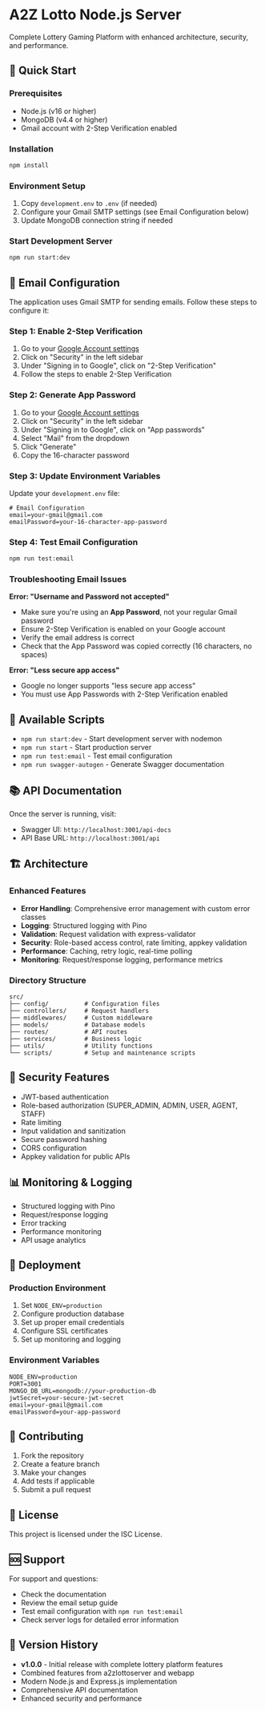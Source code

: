 # A2Z Lotto Node.js Server

Complete Lottery Gaming Platform with enhanced architecture, security, and performance.

## 🚀 Quick Start

### Prerequisites
- Node.js (v16 or higher)
- MongoDB (v4.4 or higher)
- Gmail account with 2-Step Verification enabled

### Installation
```bash
npm install
```

### Environment Setup
1. Copy `development.env` to `.env` (if needed)
2. Configure your Gmail SMTP settings (see Email Configuration below)
3. Update MongoDB connection string if needed

### Start Development Server
```bash
npm run start:dev
```

## 📧 Email Configuration

The application uses Gmail SMTP for sending emails. Follow these steps to configure it:

### Step 1: Enable 2-Step Verification
1. Go to your [Google Account settings](https://myaccount.google.com/)
2. Click on "Security" in the left sidebar
3. Under "Signing in to Google", click on "2-Step Verification"
4. Follow the steps to enable 2-Step Verification

### Step 2: Generate App Password
1. Go to your [Google Account settings](https://myaccount.google.com/)
2. Click on "Security" in the left sidebar
3. Under "Signing in to Google", click on "App passwords"
4. Select "Mail" from the dropdown
5. Click "Generate"
6. Copy the 16-character password

### Step 3: Update Environment Variables
Update your `development.env` file:

```env
# Email Configuration
email=your-gmail@gmail.com
emailPassword=your-16-character-app-password
```

### Step 4: Test Email Configuration
```bash
npm run test:email
```

### Troubleshooting Email Issues

**Error: "Username and Password not accepted"**
- Make sure you're using an **App Password**, not your regular Gmail password
- Ensure 2-Step Verification is enabled on your Google account
- Verify the email address is correct
- Check that the App Password was copied correctly (16 characters, no spaces)

**Error: "Less secure app access"**
- Google no longer supports "less secure app access"
- You must use App Passwords with 2-Step Verification enabled

## 🔧 Available Scripts

- `npm run start:dev` - Start development server with nodemon
- `npm run start` - Start production server
- `npm run test:email` - Test email configuration
- `npm run swagger-autogen` - Generate Swagger documentation

## 📚 API Documentation

Once the server is running, visit:
- Swagger UI: `http://localhost:3001/api-docs`
- API Base URL: `http://localhost:3001/api`

## 🏗️ Architecture

### Enhanced Features
- **Error Handling**: Comprehensive error management with custom error classes
- **Logging**: Structured logging with Pino
- **Validation**: Request validation with express-validator
- **Security**: Role-based access control, rate limiting, appkey validation
- **Performance**: Caching, retry logic, real-time polling
- **Monitoring**: Request/response logging, performance metrics

### Directory Structure
```
src/
├── config/          # Configuration files
├── controllers/     # Request handlers
├── middlewares/     # Custom middleware
├── models/          # Database models
├── routes/          # API routes
├── services/        # Business logic
├── utils/           # Utility functions
└── scripts/         # Setup and maintenance scripts
```

## 🔐 Security Features

- JWT-based authentication
- Role-based authorization (SUPER_ADMIN, ADMIN, USER, AGENT, STAFF)
- Rate limiting
- Input validation and sanitization
- Secure password hashing
- CORS configuration
- Appkey validation for public APIs

## 📊 Monitoring & Logging

- Structured logging with Pino
- Request/response logging
- Error tracking
- Performance monitoring
- API usage analytics

## 🚀 Deployment

### Production Environment
1. Set `NODE_ENV=production`
2. Configure production database
3. Set up proper email credentials
4. Configure SSL certificates
5. Set up monitoring and logging

### Environment Variables
```env
NODE_ENV=production
PORT=3001
MONGO_DB_URL=mongodb://your-production-db
jwtSecret=your-secure-jwt-secret
email=your-gmail@gmail.com
emailPassword=your-app-password
```

## 🤝 Contributing

1. Fork the repository
2. Create a feature branch
3. Make your changes
4. Add tests if applicable
5. Submit a pull request

## 📄 License

This project is licensed under the ISC License.

## 🆘 Support

For support and questions:
- Check the documentation
- Review the email setup guide
- Test email configuration with `npm run test:email`
- Check server logs for detailed error information

## 🔄 Version History

- **v1.0.0** - Initial release with complete lottery platform features
- Combined features from a2zlottoserver and webapp
- Modern Node.js and Express.js implementation
- Comprehensive API documentation
- Enhanced security and performance
